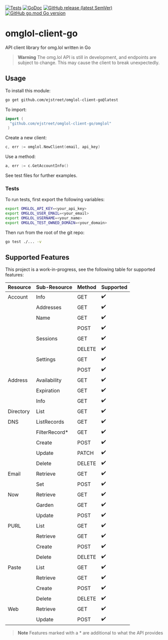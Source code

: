 [![Tests](https://github.com/ejstreet/omglol-client-go/actions/workflows/test.yml/badge.svg?branch=main)](https://github.com/ejstreet/omglol-client-go/actions/workflows/test.yml)
[![GoDoc](https://pkg.go.dev/badge/github.com/ejstreet/omglol-client-go?status.svg)](https://pkg.go.dev/github.com/ejstreet/omglol-client-go?tab=doc)
[![GitHub release (latest SemVer)](https://img.shields.io/github/v/release/ejstreet/omglol-client-go?sort=semver)](https://github.com/ejstreet/omglol-client-go/releases)
[![GitHub go.mod Go version](https://img.shields.io/github/go-mod/go-version/ejstreet/omglol-client-go)](https://github.com/ejstreet/omglol-client-go/blob/main/go.mod#L3)
# omglol-client-go
API client library for omg.lol written in Go

> **Warning**
> The omg.lol API is still in development, and endpoints are subject to change. This may cause the client to break unexpectedly.

## Usage
To install this module:
```bash
go get github.com/ejstreet/omglol-client-go@latest
```
To import:
```go
import (
  "github.com/ejstreet/omglol-client-go/omglol"
 )
 ```
 
 Create a new client:
 ```go
 c, err := omglol.NewClient(email, api_key)
 ```
 
 Use a method:
 ```go
 a, err := c.GetAccountInfo()
 ```
 See test files for further examples.

### Tests
To run tests, first export the following variables:
```bash
export OMGLOL_API_KEY=<your_api_key>
export OMGLOL_USER_EMAIL=<your_email>
export OMGLOL_USERNAME=<your_name>
export OMGLOL_TEST_OWNED_DOMAIN=<your_domain>
```
Then run from the root of the git repo:
```bash
go test ./... -v
```

## Supported Features
This project is a work-in-progress, see the following table for supported features:

| Resource | Sub-Resource | Method | Supported |
|-|-|-|-|
|Account|Info|GET|✔️|
||Addresses|GET|✔️|
||Name|GET|✔️|
|||POST|✔️|
||Sessions|GET|✔️|
|||DELETE|✔️|
||Settings|GET|✔️|
|||POST|✔️|
|Address|Availability|GET|✔️|
||Expiration|GET|✔️|
||Info|GET|✔️|
|Directory|List|GET|✔️|
|DNS|ListRecords|GET|✔️|
||FilterRecord*|GET|✔️|
||Create|POST|✔️|
||Update|PATCH|✔️|
||Delete|DELETE|✔️|
|Email|Retrieve|GET|✔️|
||Set|POST|✔️|
|Now|Retrieve|GET|✔️|
||Garden|GET|✔️|
||Update|POST|✔️|
|PURL|List|GET|✔️|
||Retrieve|GET|✔️|
||Create|POST|✔️|
||Delete|DELETE|✔️|
|Paste|List|GET|✔️|
||Retrieve|GET|✔️|
||Create|POST|✔️|
||Delete|DELETE|✔️|
|Web|Retrieve|GET|✔️|
||Update|POST|✔️|

>**Note** Features marked with a * are additional to what the API provides
